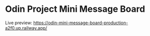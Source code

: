# Odin Project Mini Message Board

Live preview: https://odin-mini-message-board-production-a2f0.up.railway.app/
